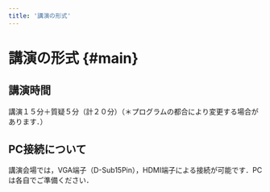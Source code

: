 ```yaml
---
title: '講演の形式'
---
```


# 講演の形式 {#main}

## 講演時間

講演１５分＋質疑５分（計２０分）（＊プログラムの都合により変更する場合があります．）

## PC接続について

講演会場では，VGA端子（D-Sub15Pin），HDMI端子による接続が可能です．PCは各自でご準備ください．
